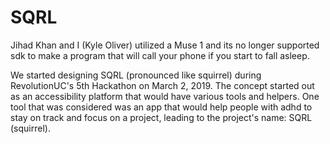 # SQRL
Jihad Khan and I (Kyle Oliver) utilized a Muse 1 and its no longer supported sdk to make a program that will call your phone if you start to fall asleep.

We started designing SQRL (pronounced like squirrel) during RevolutionUC's 5th Hackathon on March 2, 2019. The concept started out as an accessibility platform that would have various tools and helpers. One tool that was considered was an app that would help people with adhd to stay on track and focus on a project, leading to the project's name: SQRL (squirrel).
